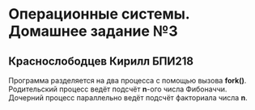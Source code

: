 # Операционные системы. Домашнее задание №3
## Краснослободцев Кирилл БПИ218
Программа разделяется на два процесса с помощью вызова <b>fork()</b>. Родительский процесс ведёт подсчёт <b>n</b>-ого числа Фибоначчи. Дочерний процесс параллельно ведёт подсчёт факториала числа <b>n</b>.
